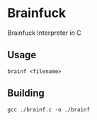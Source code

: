 # Brainfuck

Brainfuck Interpreter in C

## Usage

`brainf <filename>`

## Building

`gcc ./brainf.c -o ./brainf`
